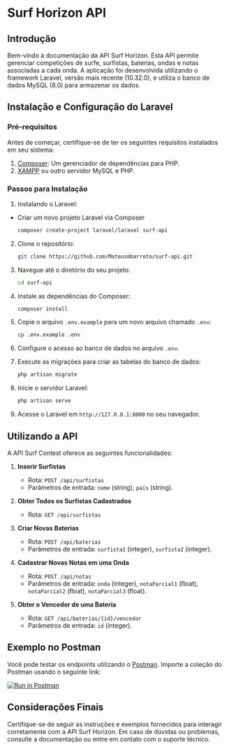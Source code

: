 # Surf Horizon API

## Introdução

Bem-vindo à documentação da API Surf Horizon. Esta API permite gerenciar competições de surfe, surfistas, baterias, ondas e notas associadas a cada onda. A aplicação foi desenvolvida utilizando o framework Laravel, versão mais recente (10.32.0), e utiliza o banco de dados MySQL (8.0) para armazenar os dados.

## Instalação e Configuração do Laravel

### Pré-requisitos

Antes de começar, certifique-se de ter os seguintes requisitos instalados em seu sistema:

1. [Composer](https://getcomposer.org/): Um gerenciador de dependências para PHP.
2. [XAMPP](https://www.apachefriends.org/index.html) ou outro servidor MySQL e PHP.

### Passos para Instalação

1. Instalando o Laravel:
- Criar um novo projeto Laravel via Composer
    ```bash
    composer create-project laravel/laravel surf-api
    ```
    
2. Clone o repositório:

    ```bash
    git clone https://github.com/Mateusmbarreto/surf-api.git
    ```

3. Navegue até o diretório do seu projeto:

    ```bash
    cd surf-api
    ```

4. Instale as dependências do Composer:

    ```bash
    composer install
    ```

5. Copie o arquivo `.env.example` para um novo arquivo chamado `.env`:

    ```bash
    cp .env.example .env
    ```

6. Configure o acesso ao banco de dados no arquivo `.env`.

7. Execute as migrações para criar as tabelas do banco de dados:

    ```bash
    php artisan migrate
    ```

8. Inicie o servidor Laravel:

    ```bash
    php artisan serve
    ```

9. Acesse o Laravel em `http://127.0.0.1:8000` no seu navegador.

## Utilizando a API

A API Surf Contest oferece as seguintes funcionalidades:

1. **Inserir Surfistas**
   - Rota: `POST /api/surfistas`
   - Parâmetros de entrada: `nome` (string), `país` (string).

2. **Obter Todos os Surfistas Cadastrados**
   - Rota: `GET /api/surfistas`

3. **Criar Novas Baterias**
   - Rota: `POST /api/baterias`
   - Parâmetros de entrada: `surfista1` (integer), `surfista2` (integer).

4. **Cadastrar Novas Notas em uma Onda**
   - Rota: `POST /api/notas`
   - Parâmetros de entrada: `onda` (integer), `notaParcial1` (float), `notaParcial2` (float), `notaParcial3` (float).

5. **Obter o Vencedor de uma Bateria**
   - Rota: `GET /api/baterias/{id}/vencedor`
   - Parâmetros de entrada: `id` (integer).

## Exemplo no Postman

Você pode testar os endpoints utilizando o [Postman](https://www.postman.com/). Importe a coleção do Postman usando o seguinte link:

[![Run in Postman](https://run.pstmn.io/button.svg)](https://app.getpostman.com/run-collection/30099208-910d3de9-2aa1-4a21-b9e3-d2c2049a76ec)

## Considerações Finais

Certifique-se de seguir as instruções e exemplos fornecidos para interagir corretamente com a API Surf Horizon. Em caso de dúvidas ou problemas, consulte a documentação ou entre em contato com o suporte técnico.

